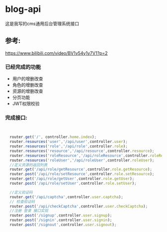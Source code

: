 # blog-api

这是我写的cms通用后台管理系统接口

## 参考:
https://www.bilibili.com/video/BV1v54y1y7V1?p=2

### 已经完成的功能
- 用户的增删改查
- 角色的增删改查
- 资源的增删改查
- 分页功能
- JWT权限校验

### 完成接口:
```javascript


  router.get('/', controller.home.index);
  router.resources('user','/api/user',controller.user);
  router.resources('role','/api/role',controller.role);
  router.resources('resource','/api/resource',controller.resource);
  router.resources('roleResource','/api/roleResource',controller.roleResource);
  router.resources('roleUser','/api/roleUser',controller.roleUser);
  //定义资源的返回列表
  router.get('/api/role/getResource',controller.role.getResource);
  router.post('/api/role/setResource',controller.role.setResource);
  router.get('/api/role/getUser',controller.role.getUser);
  router.post('/api/role/setUser',controller.role.setUser);

  //定义验证码
  router.get('/api/captcha',controller.user.captcha);
  // 检查验证码
  router.post('/api/checkCaptcha',controller.user.checkCaptcha);
  //注册 登录 接口实现
  router.post('/signup',controller.user.signup);
  router.post('/signin',controller.user.signin);
  router.post('/signout',controller.user.signout);
```
